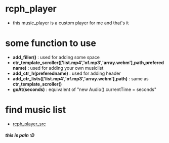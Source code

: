 # rcph_player
- this music_player is a custom player for me and that's it 

# some function to use

- **add_filler()** : used for adding some space
- **ctr_template_scroller(['list.mp4','of.mp3','array.webm'],path,preferedname)** : used for adding your own musiclist
- **add_ctr_h(preferedname)** : used for adding header 
- **add_ctr_lists(['list.mp4','of.mp3','array.webm'],path)** : same as **ctr_template_scroller()**
- **goAt(seconds)** : equivalent of "new Audio().currentTime = seconds"

# find music list

- [rcph_player_src](https://rcph-smz.github.io/rcph_player_src/)

##### this is pain :D

